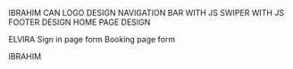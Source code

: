 IBRAHIM CAN
LOGO DESIGN
NAVIGATION BAR WITH JS
SWIPER WITH JS
FOOTER DESIGN
HOME PAGE DESIGN

ELVIRA
Sign in page form
Booking page form



IBRAHIM


